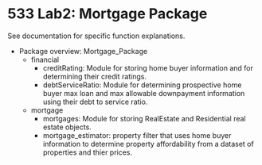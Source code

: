 # 533 Lab2: Mortgage Package

See documentation for specific function explanations.

- Package overview: Mortgage_Package
  - financial
    - creditRating: Module for storing home buyer information and for determining their credit ratings.
    - debtServiceRatio: Module for determining prospective home buyer max loan and max allowable downpayment information using their debt to service ratio.
  - mortgage
    - mortgages: Module for storing RealEstate and Residential real estate objects.
    - mortgage_estimator: property filter that uses home buyer information to determine property affordability from a dataset of properties and thier prices.
